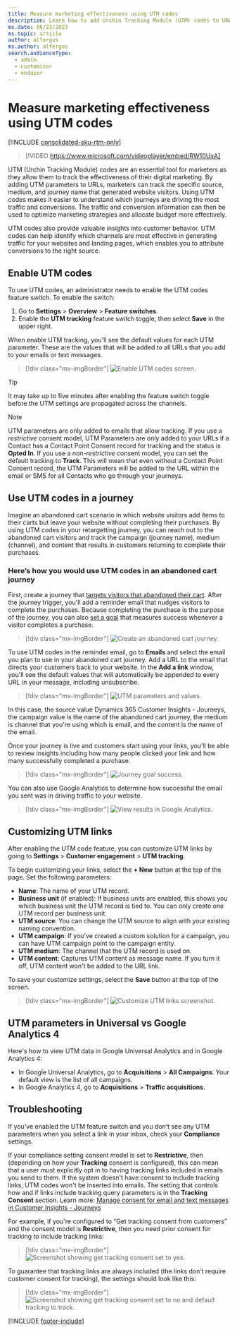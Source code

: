 ```yaml
---
title: Measure marketing effectiveness using UTM codes
description: Learn how to add Urchin Tracking Module (UTM) codes to URLs for improved link tracking in Customer Insights - Journeys.
ms.date: 08/23/2023
ms.topic: article
author: alfergus
ms.author: alfergus
search.audienceType: 
  - admin
  - customizer
  - enduser
---
```


# Measure marketing effectiveness using UTM codes

[!INCLUDE [consolidated-sku-rtm-only](./includes/consolidated-sku-rtm-only.md)]

> [!VIDEO https://www.microsoft.com/videoplayer/embed/RW10UxA]

UTM (Urchin Tracking Module) codes are an essential tool for marketers as they allow them to track the effectiveness of their digital marketing. By adding UTM parameters to URLs, marketers can track the specific source, medium, and journey name that generated website visitors. Using UTM codes makes it easier to understand which journeys are driving the most traffic and conversions. The traffic and conversion information can then be used to optimize marketing strategies and allocate budget more effectively.

UTM codes also provide valuable insights into customer behavior. UTM codes can help identify which channels are most effective in generating traffic for your websites and landing pages, which enables you to attribute conversions to the right source.

## Enable UTM codes

To use UTM codes, an administrator needs to enable the UTM codes feature switch. To enable the switch:

1. Go to **Settings** > **Overview** > **Feature switches**.
1. Enable the **UTM tracking** feature switch toggle, then select **Save** in the upper right.

When enable UTM tracking, you'll see the default values for each UTM parameter. These are the values that will be added to all URLs that you add to your emails or text messages.

> [!div class="mx-imgBorder"]
> ![Enable UTM codes screen.](media/real-time-marketing-utm-enable.png "Enable UTM codes screen")

> [!TIP]
> It may take up to five minutes after enabling the feature switch toggle before the UTM settings are propagated across the channels.

> [!NOTE]
> UTM parameters are only added to emails that allow tracking. If you use a *restrictive* consent model, UTM Parameters are only added to your URLs if a Contact has a Contact Point Consent record for tracking and the status is **Opted In**. If you use a *non-restrictive* consent model, you can set the default tracking to **Track**. This will mean that even without a Contact Point Consent record, the UTM Parameters will be added to the URL within the email or SMS for all Contacts who go through your journeys.

## Use UTM codes in a journey

Imagine an abandoned cart scenario in which website visitors add items to their carts but leave your website without completing their purchases. By using UTM codes in your retargetting journey, you can reach out to the abandoned cart visitors and track the campaign (journey name), medium (channel), and content that results in customers returning to complete their purchases.

### Here’s how you would use UTM codes in an abandoned cart journey

First, create a journey that [targets visitors that abandoned their cart](real-time-marketing-trigger-based-journey.md). After the journey trigger, you'll add a reminder email that nudges visitors to complete the purchases. Because completing the purchase is the purpose of the journey, you can also [set a goal](real-time-marketing-business-goals.md) that measures success whenever a visitor completes a purchase.

> [!div class="mx-imgBorder"]
> ![Create an abandoned cart journey.](media/real-time-marketing-utm-abandoned.png "Create an abandoned cart journey")

To use UTM codes in the reminder email, go to **Emails** and select the email you plan to use in your abandoned cart journey. Add a URL to the email that directs your customers back to your website. In the **Add a link** window, you'll see the default values that will automatically be appended to every URL in your message, including unsubscribe.

> [!div class="mx-imgBorder"]
> ![UTM parameters and values.](media/real-time-marketing-utm-values.png "UTM parameters and values")

In this case, the source value Dynamics 365 Customer Insights - Journeys, the campaign value is the name of the abandoned cart journey, the medium is channel that you're using which is email, and the content is the name of the email.

Once your journey is live and customers start using your links, you'll be able to review insights including how many people clicked your link and how many successfully completed a purchase.

> [!div class="mx-imgBorder"]
> ![Journey goal success.](media/real-time-marketing-utm-goal.png "Journey goal success")

You can also use Google Analytics to determine how successful the email you sent was in driving traffic to your website.

> [!div class="mx-imgBorder"]
> ![View results in Google Analytics.](media/real-time-marketing-utm-google.png "View results in Google Analytics")

## Customizing UTM links

After enabling the UTM code feature, you can customize UTM links by going to **Settings** > **Customer engagement** > **UTM tracking**.

To begin customizing your links, select the **+ New** button at the top of the page. Set the following parameters:

- **Name**: The name of your UTM record. 
- **Business unit** (if enabled): If business units are enabled, this shows you which business unit the UTM record is tied to. You can only create one UTM record per business unit.
- **UTM source**: You can change the UTM source to align with your existing naming convention.
- **UTM campaign**: If you've created a custom solution for a campaign, you can have UTM campaign point to the campaign entity.
- **UTM medium**: The channel that the UTM record is used on.
- **UTM content**: Captures UTM content as message name. If you turn it off, UTM content won't be added to the URL link.

To save your customize settings, select the **Save** button at the top of the screen.

> [!div class="mx-imgBorder"]
> ![Customize UTM links screenshot.](media/real-time-marketing-utm-custom.png "Customize UTM links screenshot")

## UTM parameters in Universal vs Google Analytics 4

Here's how to view UTM data in Google Universal Analytics and in Google Analytics 4:
- In Google Universal Analytics, go to **Acquisitions** > **All Campaigns**. Your default view is the list of all campaigns. 
- In Google Analytics 4, go to **Acquisitions** > **Traffic acquisitions**.

## Troubleshooting

If you've enabled the UTM feature switch and you don’t see any UTM parameters when you select a link in your inbox, check your **Compliance** settings.

If your compliance setting consent model is set to **Restrictive**, then (depending on how your **Tracking** consent is configured), this can mean that a user must explicitly opt in to having tracking links included in emails you send to them. If the system doesn't have consent to include tracking links, UTM codes won't be inserted into emails. The setting that controls how and if links include tracking query parameters is in the **Tracking Consent** section. Learn more: [Manage consent for email and text messages in Customer Insights - Journeys](real-time-marketing-email-text-consent.md)

For example, if you're configured to “Get tracking consent from customers” and the consent model is **Restrictive**, then you need prior consent for tracking to include tracking links:

> [!div class="mx-imgBorder"]
> ![Screenshot showing get tracking consent set to yes.](media/real-time-marketing-utm-get-consent.png "Screenshot showing get tracking consent set to yes")

To guarantee that tracking links are always included (the links don’t require customer consent for tracking), the settings should look like this:

> [!div class="mx-imgBorder"]
> ![Screenshot showing get tracking consent set to no and default tracking to track.](media/real-time-marketing-utm-get-consent-no.png "Screenshot showing get tracking consent set to no and default tracking to track")

[!INCLUDE [footer-include](./includes/footer-banner.md)]
